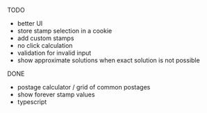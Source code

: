 TODO
- better UI
- store stamp selection in a cookie
- add custom stamps
- no click calculation
- validation for invalid input
- show approximate solutions when exact solution is not possible

DONE
- postage calculator / grid of common postages
- show forever stamp values
- typescript
